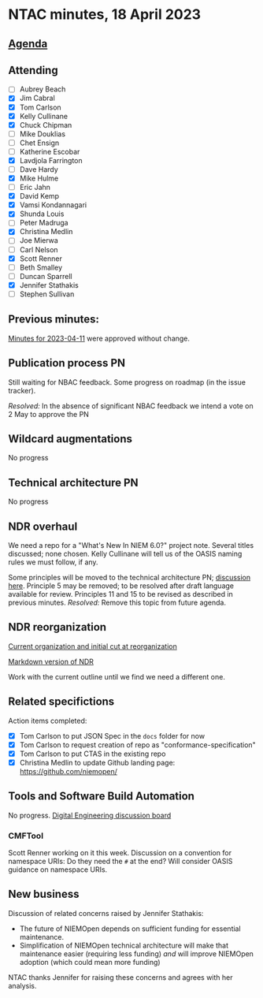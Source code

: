 # NTAC minutes, 18 April 2023

## [Agenda](2023-04-18-agenda.md)

## Attending

- [ ] Aubrey Beach
- [x] Jim Cabral
- [x] Tom Carlson
- [x] Kelly Cullinane
- [x] Chuck Chipman
- [ ] Mike Douklias
- [ ] Chet Ensign
- [ ] Katherine Escobar
- [x] Lavdjola Farrington
- [ ] Dave Hardy
- [x] Mike Hulme
- [ ] Eric Jahn
- [x] David Kemp
- [x] Vamsi Kondannagari
- [x] Shunda Louis
- [ ] Peter Madruga
- [x] Christina Medlin
- [ ] Joe Mierwa
- [ ] Carl Nelson
- [x] Scott Renner
- [ ] Beth Smalley
- [ ] Duncan Sparrell
- [x] Jennifer Stathakis
- [ ] Stephen Sullivan

## **Previous minutes:**  

[Minutes for 2023-04-11](2023-04-11-minutes.md) were approved without change.

## Publication process PN

Still waiting for NBAC feedback.  Some progress on roadmap (in the issue tracker).  

*Resolved:*  In the absence of significant NBAC feedback we intend a vote on 2 May to approve the PN

## Wildcard augmentations

No progress

## Technical architecture PN

No progress

## NDR overhaul

We need a repo for a "What's New In NIEM 6.0?" project note.  Several titles discussed; none chosen.  Kelly Cullinane will tell us of the OASIS naming rules we must follow, if any.

Some principles will be moved to the technical architecture PN; [discussion here](https://github.com/niemopen/ntac-admin/discussions/38).  Principle 5 may be removed; to be resolved after draft language available for review.  Principles 11 and 15 to be revised as described in previous minutes.  *Resolved:*  Remove this topic from future agenda.

## NDR reorganization

[Current organization and initial cut at reorganization](https://github.com/niemopen/ntac-admin/discussions/42)

[Markdown version of NDR](https://github.com/niemopen/niem-naming-design-rules/blob/dev/niem-ndr.md)

Work with the current outline until we find we need a different one.

## Related specifictions

Action items completed:

- [X] Tom Carlson to put JSON Spec in the `docs` folder for now
- [X] Tom Carlson to request creation of repo as "conformance-specification"
- [X] Tom Carlson to put CTAS in the existing repo
- [X] Christina Medlin to update Github landing page: https://github.com/niemopen/

## Tools and Software Build Automation

No progress.  [Digital Engineering discussion board](https://github.com/niemopen/ntac-admin/discussions/41)

### CMFTool

Scott Renner working on it this week.  Discussion on a convention for namespace URIs:  Do they need the `#` at the end?  Will consider OASIS guidance on namespace URIs.

## New business

Discussion of related concerns raised by Jennifer Stathakis:  

* The future of NIEMOpen depends on sufficient funding for essential maintenance.  
* Simplification of NIEMOpen technical architecture will make that maintenance easier (requiring less funding) *and* will improve NIEMOpen adoption (which could mean more funding)

NTAC thanks Jennifer for raising these concerns and agrees with her analysis.

